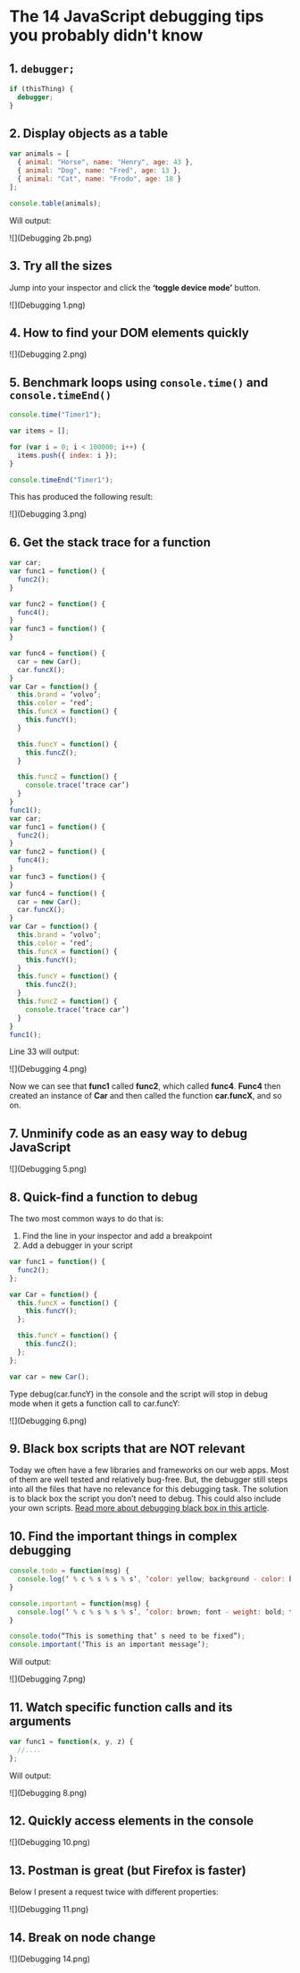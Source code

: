 # The 14 JavaScript debugging tips you probably didn't know

## 1. `debugger;`

```js
if (thisThing) {
  debugger;
}
```

## 2. Display objects as a table

```js
var animals = [
  { animal: "Horse", name: "Henry", age: 43 },
  { animal: "Dog", name: "Fred", age: 13 },
  { animal: "Cat", name: "Frodo", age: 18 }
];

console.table(animals);
```

Will output:

![](Debugging 2b.png)

## 3. Try all the sizes

Jump into your inspector and click the **‘toggle device mode’** button.

![](Debugging 1.png)

## 4. How to find your DOM elements quickly

![](Debugging 2.png)

## 5. Benchmark loops using `console.time()` and `console.timeEnd()`

```js
console.time("Timer1");

var items = [];

for (var i = 0; i < 100000; i++) {
  items.push({ index: i });
}

console.timeEnd("Timer1");
```

This has produced the following result:

![](Debugging 3.png)

## 6. Get the stack trace for a function

```js
var car;
var func1 = function() {
  func2();
}

var func2 = function() {
  func4();
}
var func3 = function() {
}

var func4 = function() {
  car = new Car();
  car.funcX();
}
var Car = function() {
  this.brand = ‘volvo’;
  this.color = ‘red’;
  this.funcX = function() {
    this.funcY();
  }

  this.funcY = function() {
    this.funcZ();
  }

  this.funcZ = function() {
    console.trace(‘trace car’)
  }
}
func1();
var car;
var func1 = function() {
  func2();
}
var func2 = function() {
  func4();
}
var func3 = function() {
}
var func4 = function() {
  car = new Car();
  car.funcX();
}
var Car = function() {
  this.brand = ‘volvo’;
  this.color = ‘red’;
  this.funcX = function() {
    this.funcY();
  }
  this.funcY = function() {
    this.funcZ();
  }
  this.funcZ = function() {
    console.trace(‘trace car’)
  }
}
func1();
```

Line 33 will output:

![](Debugging 4.png)

Now we can see that **func1** called **func2**, which called **func4**. **Func4** then created an instance of **Car** and then called the function **car.funcX**, and so on.

## 7. Unminify code as an easy way to debug JavaScript

![](Debugging 5.png)

## 8. Quick-find a function to debug

The two most common ways to do that is:

1. Find the line in your inspector and add a breakpoint
2. Add a debugger in your script

```js
var func1 = function() {
  func2();
};

var Car = function() {
  this.funcX = function() {
    this.funcY();
  };

  this.funcY = function() {
    this.funcZ();
  };
};

var car = new Car();
```

Type debug(car.funcY) in the console and the script will stop in debug mode when it gets a function call to car.funcY:

![](Debugging 6.png)

## 9. Black box scripts that are NOT relevant

Today we often have a few libraries and frameworks on our web apps. Most of them are well tested and relatively bug-free. But, the debugger still steps into all the files that have no relevance for this debugging task. The solution is to black box the script you don’t need to debug. This could also include your own scripts. [Read more about debugging black box in this article](https://raygun.com/blog/javascript-debugging-with-black-box/).

## 10. Find the important things in complex debugging

```js
console.todo = function(msg) {
  console.log(‘ % c % s % s % s‘, ‘color: yellow; background - color: black;’, ‘–‘, msg, ‘–‘);
}

console.important = function(msg) {
  console.log(‘ % c % s % s % s’, ‘color: brown; font - weight: bold; text - decoration: underline;’, ‘–‘, msg, ‘–‘);
}

console.todo(“This is something that’ s need to be fixed”);
console.important(‘This is an important message’);
```

Will output:

![](Debugging 7.png)

## 11. Watch specific function calls and its arguments

```js
var func1 = function(x, y, z) {
  //....
};
```

Will output:

![](Debugging 8.png)

## 12. Quickly access elements in the console

![](Debugging 10.png)

## 13. Postman is great (but Firefox is faster)

Below I present a request twice with different properties:

![](Debugging 11.png)

## 14. Break on node change

![](Debugging 14.png)
